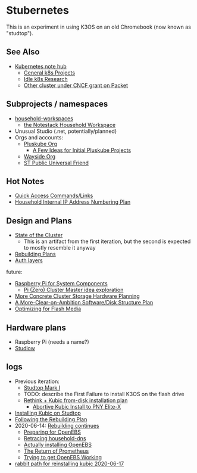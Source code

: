 # Stubernetes

This is an experiment in using K3OS on an old Chromebook (now known as "studtop").

## See Also

- [Kubernetes note hub](f7ab56ca-06db-4c96-808f-4d0b0ee47819.md)
  - [General k8s Projects](950653f7-1ddf-4a58-a8bd-e3d2df544bb4.md)
  - [Idle k8s Research](fe193832-2ffa-4cd4-a458-ec2c73cbe9b3.md)
  - [Other cluster under CNCF grant on Packet](a7a77b82-cf6d-4837-93f3-4371018f7f7a.md)

## Subprojects / namespaces

- [household-workspaces](98583255-8ee5-4d4d-aade-92dbdde01f63.md)
  - [the Notestack Household Workspace](67826054-ed26-41e6-80c9-5d677e6a8cba.md)
- Unusual Studio (.net, potentially/planned)
- Orgs and accounts:
  - [Pluskube Org](5a693b09-a5ea-4305-a375-2aaff05f1048.md)
    - [A Few Ideas for Initial Pluskube Projects](7febb0b3-9449-4b79-94e8-35c7f90e489e.md)
  - [Wayside Org](3d49b071-e0f1-4c21-99f0-c8be7b2361dc.md)
  - [ST Public Universal Friend](1b61dbdc-5013-4ca8-825e-6d49db1eca61.md)

## Hot Notes

- [Quick Access Commands/Links](8b628486-97a4-4439-a7ab-8cde0c7b6b59.md)
- [Household Internal IP Address Numbering Plan](13a3f35d-bc38-4427-85e7-30ce8352e1d7.md)

## Design and Plans

- [State of the Cluster](a4389025-9425-4fe1-ab3b-8d086bce6a13.md)
  - This is an artifact from the first iteration, but the second is expected to mostly resemble it anyway
- [Rebuilding Plans](9e684107-b6e6-4ef5-9541-41db74ccf19c.md)
- [Auth layers](3742c69e-5707-449a-a23c-ae56f2931114.md)

future:

- [Raspberry Pi for System Components](c25a1b6a-875b-4fde-96c0-98464511170b.md)
  - [Pi (Zero) Cluster Master idea exploration](0350472e-ecb7-4e9f-a50b-48595cd95204.md)
- [More Concrete Cluster Storage Hardware Planning](72c757ac-be67-4aec-8fe6-42892e0e88d3.md)
- [A More-Clear-on-Ambition Software/Disk Structure Plan](eca090fd-7edb-4d56-9a5b-6f1836b1412c.md)
- [Optimizing for Flash Media](e64f550b-a14e-4ca8-a68a-0b88a07051e1.md)

## Hardware plans

- Raspberry Pi (needs a name?)
- [Studlow](5ad7f8ad-00fa-4df1-b99c-aba20b89f222.md)

## logs

- Previous iteration:
  - [Studtop Mark I](9af1ee19-ac0a-46e1-8a9c-d6815a455f4f.md)
  - TODO: describe the First Failure to install K3OS on the flash drive
  - [Rethink + Kubic from-disk installation plan](7de423da-53fb-499d-bd6c-59fb5d004163.md)
    - [Abortive Kubic Install to PNY Elite-X](3e9a1fd5-79c0-45ee-bf29-bffb9ed6a004.md)
- [Installing Kubic on Studtop](55aeedd3-c454-4e9f-bd5c-09c654d62965.md)
- [Following the Rebuilding Plan](2d2421e6-4ef4-4a37-aaa8-bd6fa0f81a0d.md)
- 2020-06-14: [Rebuilding continues](623a3875-457f-4655-b193-5d169fb12823.md)
  - [Preparing for OpenEBS](4fcce049-7817-4182-9330-4a2ee9803b1e.md)
  - [Retracing household-dns](4094f9be-62eb-430c-9292-1728894718fe.md)
  - [Actually installing OpenEBS](4cbb0df2-0ef7-4678-a394-a1e547069804.md)
  - [The Return of Prometheus](535fc2bc-7b0d-4b98-a7a3-f3562334ef97.md)
  - [Trying to get OpenEBS Working](4d85dd50-a1f9-414b-bbfb-fdc9605e888d.md)
- [rabbit path for reinstalling kubic 2020-06-17](58ebafed-21df-46da-9c7a-ff91f51f06f8.md)
